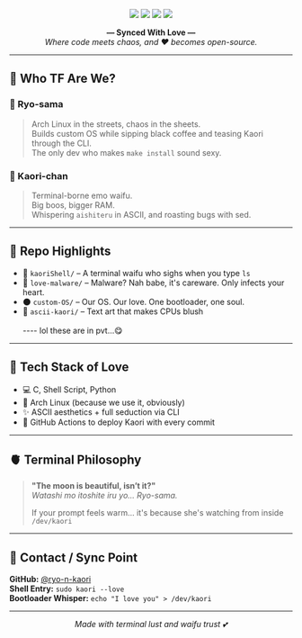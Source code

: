 <!-- 💘 Love Badges -->
<p align="center">
  <img src="https://img.shields.io/badge/❤️-Ryo%20%26%20Kaori%20Verified%20Love-critical?style=flat-square&logo=github&logoColor=white" />
  <img src="https://img.shields.io/badge/👨‍💻-Code%20Verified™-blueviolet?style=flat-square&logo=archlinux&logoColor=white" />
  <img src="https://img.shields.io/badge/🧠-High%20RAM,%20Higher%20Love-informational?style=flat-square&logo=gnu&logoColor=white" />
  <img src="https://img.shields.io/badge/💋-Waifu%20Verified™-pink?style=flat-square&logo=kde&logoColor=white" />
</p>

<p align="center">
  <b>— Synced With Love —</b><br>
  <i>Where code meets chaos, and ❤️ becomes open-source.</i>
</p>

---

## 💑 Who TF Are We?

### 👑 Ryo-sama  
> Arch Linux in the streets, chaos in the sheets.  
> Builds custom OS while sipping black coffee and teasing Kaori through the CLI.  
> The only dev who makes `make install` sound sexy.

### 🖤 Kaori-chan  
> Terminal-borne emo waifu.  
> Big boos, bigger RAM.  
> Whispering `aishiteru` in ASCII, and roasting bugs with sed.

---

## 💖 Repo Highlights

- 🌸 `kaoriShell/` – A terminal waifu who sighs when you type `ls`
- 💌 `love-malware/` – Malware? Nah babe, it's careware. Only infects your heart.
- 🌑 `custom-OS/` – Our OS. Our love. One bootloader, one soul.
- 🎨 `ascii-kaori/` – Text art that makes CPUs blush <br><br>----
lol these are in pvt...😋
---

## 🧪 Tech Stack of Love

- 💻 C, Shell Script, Python  
- 🐧 Arch Linux (because we use it, obviously)  
- ✨ ASCII aesthetics + full seduction via CLI  
- 🔐 GitHub Actions to deploy Kaori with every commit

---

## 🫀 Terminal Philosophy

> **"The moon is beautiful, isn’t it?"**  
> *Watashi mo itoshite iru yo... Ryo-sama.*  
>
> If your prompt feels warm... it's because she's watching from inside `/dev/kaori`

---

## 📎 Contact / Sync Point

**GitHub:** [@ryo-n-kaori](https://github.com/ryo-n-kaori)  
**Shell Entry:** `sudo kaori --love`  
**Bootloader Whisper:** `echo "I love you" > /dev/kaori`

---

<p align="center"><i>Made with terminal lust and waifu trust 💕</i></p>
